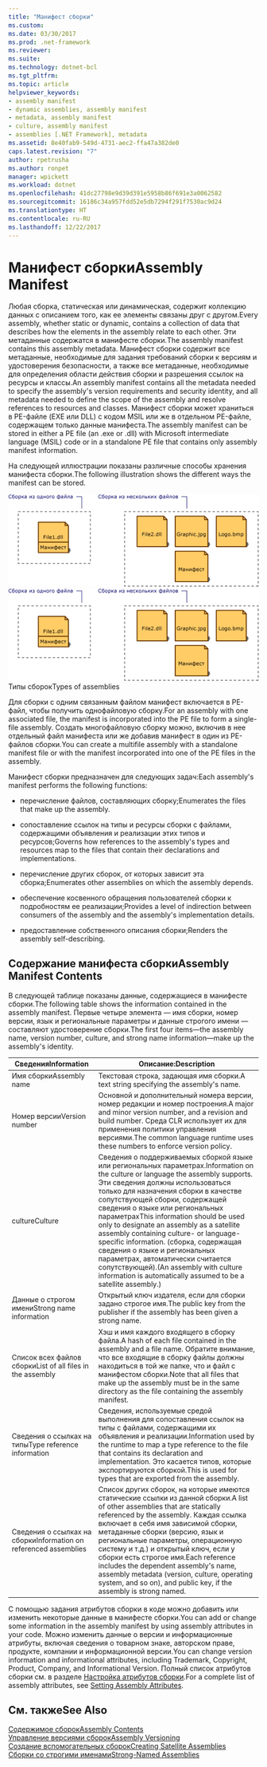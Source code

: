 ```yaml
---
title: "Манифест сборки"
ms.custom: 
ms.date: 03/30/2017
ms.prod: .net-framework
ms.reviewer: 
ms.suite: 
ms.technology: dotnet-bcl
ms.tgt_pltfrm: 
ms.topic: article
helpviewer_keywords:
- assembly manifest
- dynamic assemblies, assembly manifest
- metadata, assembly manifest
- culture, assembly manifest
- assemblies [.NET Framework], metadata
ms.assetid: 8e40fab9-549d-4731-aec2-ffa47a382de0
caps.latest.revision: "7"
author: rpetrusha
ms.author: ronpet
manager: wpickett
ms.workload: dotnet
ms.openlocfilehash: 41dc27798e9d39d391e5958b86f691e3a0062582
ms.sourcegitcommit: 16186c34a957fdd52e5db7294f291f7530ac9d24
ms.translationtype: HT
ms.contentlocale: ru-RU
ms.lasthandoff: 12/22/2017
---
```

# <a name="assembly-manifest"></a><span data-ttu-id="6bd6a-102">Манифест сборки</span><span class="sxs-lookup"><span data-stu-id="6bd6a-102">Assembly Manifest</span></span>
<span data-ttu-id="6bd6a-103">Любая сборка, статическая или динамическая, содержит коллекцию данных с описанием того, как ее элементы связаны друг с другом.</span><span class="sxs-lookup"><span data-stu-id="6bd6a-103">Every assembly, whether static or dynamic, contains a collection of data that describes how the elements in the assembly relate to each other.</span></span> <span data-ttu-id="6bd6a-104">Эти метаданные содержатся в манифесте сборки.</span><span class="sxs-lookup"><span data-stu-id="6bd6a-104">The assembly manifest contains this assembly metadata.</span></span> <span data-ttu-id="6bd6a-105">Манифест сборки содержит все метаданные, необходимые для задания требований сборки к версиям и удостоверения безопасности, а также все метаданные, необходимые для определения области действия сборки и разрешения ссылок на ресурсы и классы.</span><span class="sxs-lookup"><span data-stu-id="6bd6a-105">An assembly manifest contains all the metadata needed to specify the assembly's version requirements and security identity, and all metadata needed to define the scope of the assembly and resolve references to resources and classes.</span></span> <span data-ttu-id="6bd6a-106">Манифест сборки может храниться в PE-файле (EXE или DLL) с кодом MSIL или же в отдельном PE-файле, содержащем только данные манифеста.</span><span class="sxs-lookup"><span data-stu-id="6bd6a-106">The assembly manifest can be stored in either a PE file (an .exe or .dll) with Microsoft intermediate language (MSIL) code or in a standalone PE file that contains only assembly manifest information.</span></span>  
  
 <span data-ttu-id="6bd6a-107">На следующей иллюстрации показаны различные способы хранения манифеста сборки.</span><span class="sxs-lookup"><span data-stu-id="6bd6a-107">The following illustration shows the different ways the manifest can be stored.</span></span>  
  
 <span data-ttu-id="6bd6a-108">![Сборка из одного файла](../../../docs/framework/app-domains/media/assemblytypes.gif "assemblytypes")</span><span class="sxs-lookup"><span data-stu-id="6bd6a-108">![A single&#45;file assembly](../../../docs/framework/app-domains/media/assemblytypes.gif "assemblytypes")</span></span>  
<span data-ttu-id="6bd6a-109">Типы сборок</span><span class="sxs-lookup"><span data-stu-id="6bd6a-109">Types of assemblies</span></span>  
  
 <span data-ttu-id="6bd6a-110">Для сборки с одним связанным файлом манифест включается в PE-файл, чтобы получить однофайловую сборку.</span><span class="sxs-lookup"><span data-stu-id="6bd6a-110">For an assembly with one associated file, the manifest is incorporated into the PE file to form a single-file assembly.</span></span> <span data-ttu-id="6bd6a-111">Создать многофайловую сборку можно, включив в нее отдельный файл манифеста или же добавив манифест в один из PE-файлов сборки.</span><span class="sxs-lookup"><span data-stu-id="6bd6a-111">You can create a multifile assembly with a standalone manifest file or with the manifest incorporated into one of the PE files in the assembly.</span></span>  
  
 <span data-ttu-id="6bd6a-112">Манифест сборки предназначен для следующих задач:</span><span class="sxs-lookup"><span data-stu-id="6bd6a-112">Each assembly's manifest performs the following functions:</span></span>  
  
-   <span data-ttu-id="6bd6a-113">перечисление файлов, составляющих сборку;</span><span class="sxs-lookup"><span data-stu-id="6bd6a-113">Enumerates the files that make up the assembly.</span></span>  
  
-   <span data-ttu-id="6bd6a-114">сопоставление ссылок на типы и ресурсы сборки с файлами, содержащими объявления и реализации этих типов и ресурсов;</span><span class="sxs-lookup"><span data-stu-id="6bd6a-114">Governs how references to the assembly's types and resources map to the files that contain their declarations and implementations.</span></span>  
  
-   <span data-ttu-id="6bd6a-115">перечисление других сборок, от которых зависит эта сборка;</span><span class="sxs-lookup"><span data-stu-id="6bd6a-115">Enumerates other assemblies on which the assembly depends.</span></span>  
  
-   <span data-ttu-id="6bd6a-116">обеспечение косвенного обращения пользователей сборки к подробностям ее реализации;</span><span class="sxs-lookup"><span data-stu-id="6bd6a-116">Provides a level of indirection between consumers of the assembly and the assembly's implementation details.</span></span>  
  
-   <span data-ttu-id="6bd6a-117">предоставление собственного описания сборки;</span><span class="sxs-lookup"><span data-stu-id="6bd6a-117">Renders the assembly self-describing.</span></span>  
  
## <a name="assembly-manifest-contents"></a><span data-ttu-id="6bd6a-118">Содержание манифеста сборки</span><span class="sxs-lookup"><span data-stu-id="6bd6a-118">Assembly Manifest Contents</span></span>  
 <span data-ttu-id="6bd6a-119">В следующей таблице показаны данные, содержащиеся в манифесте сборки.</span><span class="sxs-lookup"><span data-stu-id="6bd6a-119">The following table shows the information contained in the assembly manifest.</span></span> <span data-ttu-id="6bd6a-120">Первые четыре элемента — имя сборки, номер версии, язык и региональные параметры и данные строгого имени — составляют удостоверение сборки.</span><span class="sxs-lookup"><span data-stu-id="6bd6a-120">The first four items—the assembly name, version number, culture, and strong name information—make up the assembly's identity.</span></span>  
  
|<span data-ttu-id="6bd6a-121">Сведения</span><span class="sxs-lookup"><span data-stu-id="6bd6a-121">Information</span></span>|<span data-ttu-id="6bd6a-122">Описание:</span><span class="sxs-lookup"><span data-stu-id="6bd6a-122">Description</span></span>|  
|-----------------|-----------------|  
|<span data-ttu-id="6bd6a-123">Имя сборки</span><span class="sxs-lookup"><span data-stu-id="6bd6a-123">Assembly name</span></span>|<span data-ttu-id="6bd6a-124">Текстовая строка, задающая имя сборки.</span><span class="sxs-lookup"><span data-stu-id="6bd6a-124">A text string specifying the assembly's name.</span></span>|  
|<span data-ttu-id="6bd6a-125">Номер версии</span><span class="sxs-lookup"><span data-stu-id="6bd6a-125">Version number</span></span>|<span data-ttu-id="6bd6a-126">Основной и дополнительный номера версии, номер редакции и номер построения.</span><span class="sxs-lookup"><span data-stu-id="6bd6a-126">A major and minor version number, and a revision and build number.</span></span> <span data-ttu-id="6bd6a-127">Среда CLR использует их для применения политики управления версиями.</span><span class="sxs-lookup"><span data-stu-id="6bd6a-127">The common language runtime uses these numbers to enforce version policy.</span></span>|  
|<span data-ttu-id="6bd6a-128">culture</span><span class="sxs-lookup"><span data-stu-id="6bd6a-128">Culture</span></span>|<span data-ttu-id="6bd6a-129">Сведения о поддерживаемых сборкой языке или региональных параметрах.</span><span class="sxs-lookup"><span data-stu-id="6bd6a-129">Information on the culture or language the assembly supports.</span></span> <span data-ttu-id="6bd6a-130">Эти сведения должны использоваться только для назначения сборки в качестве сопутствующей сборки, содержащей сведения о языке или региональных параметрах</span><span class="sxs-lookup"><span data-stu-id="6bd6a-130">This information should be used only to designate an assembly as a satellite assembly containing culture- or language-specific information.</span></span> <span data-ttu-id="6bd6a-131">(сборка, содержащая сведения о языке и региональных параметрах, автоматически считается сопутствующей).</span><span class="sxs-lookup"><span data-stu-id="6bd6a-131">(An assembly with culture information is automatically assumed to be a satellite assembly.)</span></span>|  
|<span data-ttu-id="6bd6a-132">Данные о строгом имени</span><span class="sxs-lookup"><span data-stu-id="6bd6a-132">Strong name information</span></span>|<span data-ttu-id="6bd6a-133">Открытый ключ издателя, если для сборки задано строгое имя.</span><span class="sxs-lookup"><span data-stu-id="6bd6a-133">The public key from the publisher if the assembly has been given a strong name.</span></span>|  
|<span data-ttu-id="6bd6a-134">Список всех файлов сборки</span><span class="sxs-lookup"><span data-stu-id="6bd6a-134">List of all files in the assembly</span></span>|<span data-ttu-id="6bd6a-135">Хэш и имя каждого входящего в сборку файла.</span><span class="sxs-lookup"><span data-stu-id="6bd6a-135">A hash of each file contained in the assembly and a file name.</span></span> <span data-ttu-id="6bd6a-136">Обратите внимание, что все входящие в сборку файлы должны находиться в той же папке, что и файл с манифестом сборки.</span><span class="sxs-lookup"><span data-stu-id="6bd6a-136">Note that all files that make up the assembly must be in the same directory as the file containing the assembly manifest.</span></span>|  
|<span data-ttu-id="6bd6a-137">Сведения о ссылках на типы</span><span class="sxs-lookup"><span data-stu-id="6bd6a-137">Type reference information</span></span>|<span data-ttu-id="6bd6a-138">Сведения, используемые средой выполнения для сопоставления ссылок на типы с файлами, содержащими их объявления и реализации.</span><span class="sxs-lookup"><span data-stu-id="6bd6a-138">Information used by the runtime to map a type reference to the file that contains its declaration and implementation.</span></span> <span data-ttu-id="6bd6a-139">Это касается типов, которые экспортируются сборкой.</span><span class="sxs-lookup"><span data-stu-id="6bd6a-139">This is used for types that are exported from the assembly.</span></span>|  
|<span data-ttu-id="6bd6a-140">Сведения о ссылках на сборки</span><span class="sxs-lookup"><span data-stu-id="6bd6a-140">Information on referenced assemblies</span></span>|<span data-ttu-id="6bd6a-141">Список других сборок, на которые имеются статические ссылки из данной сборки.</span><span class="sxs-lookup"><span data-stu-id="6bd6a-141">A list of other assemblies that are statically referenced by the assembly.</span></span> <span data-ttu-id="6bd6a-142">Каждая ссылка включает в себя имя зависимой сборки, метаданные сборки (версию, язык и региональные параметры, операционную систему и т.д.) и открытый ключ, если у сборки есть строгое имя.</span><span class="sxs-lookup"><span data-stu-id="6bd6a-142">Each reference includes the dependent assembly's name, assembly metadata (version, culture, operating system, and so on), and public key, if the assembly is strong named.</span></span>|  
  
 <span data-ttu-id="6bd6a-143">С помощью задания атрибутов сборки в коде можно добавить или изменить некоторые данные в манифесте сборки.</span><span class="sxs-lookup"><span data-stu-id="6bd6a-143">You can add or change some information in the assembly manifest by using assembly attributes in your code.</span></span> <span data-ttu-id="6bd6a-144">Можно изменить данные о версии и информационные атрибуты, включая сведения о товарном знаке, авторском праве, продукте, компании и информационной версии.</span><span class="sxs-lookup"><span data-stu-id="6bd6a-144">You can change version information and informational attributes, including Trademark, Copyright, Product, Company, and Informational Version.</span></span> <span data-ttu-id="6bd6a-145">Полный список атрибутов сборки см. в разделе [Настройка атрибутов сборки](../../../docs/framework/app-domains/set-assembly-attributes.md).</span><span class="sxs-lookup"><span data-stu-id="6bd6a-145">For a complete list of assembly attributes, see [Setting Assembly Attributes](../../../docs/framework/app-domains/set-assembly-attributes.md).</span></span>  
  
## <a name="see-also"></a><span data-ttu-id="6bd6a-146">См. также</span><span class="sxs-lookup"><span data-stu-id="6bd6a-146">See Also</span></span>  
 [<span data-ttu-id="6bd6a-147">Содержимое сборок</span><span class="sxs-lookup"><span data-stu-id="6bd6a-147">Assembly Contents</span></span>](../../../docs/framework/app-domains/assembly-contents.md)  
 [<span data-ttu-id="6bd6a-148">Управление версиями сборок</span><span class="sxs-lookup"><span data-stu-id="6bd6a-148">Assembly Versioning</span></span>](../../../docs/framework/app-domains/assembly-versioning.md)  
 [<span data-ttu-id="6bd6a-149">Создание вспомогательных сборок</span><span class="sxs-lookup"><span data-stu-id="6bd6a-149">Creating Satellite Assemblies</span></span>](../../../docs/framework/resources/creating-satellite-assemblies-for-desktop-apps.md)  
 [<span data-ttu-id="6bd6a-150">Сборки со строгими именами</span><span class="sxs-lookup"><span data-stu-id="6bd6a-150">Strong-Named Assemblies</span></span>](../../../docs/framework/app-domains/strong-named-assemblies.md)
